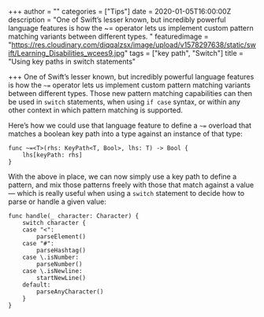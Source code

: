 +++
author = ""
categories = ["Tips"]
date = 2020-01-05T16:00:00Z
description = "One of Swift’s lesser known, but incredibly powerful language features is how the ~= operator lets us implement custom pattern matching variants between different types. "
featuredimage = "https://res.cloudinary.com/diqqalzsx/image/upload/v1578297638/static/swift/Learning_Disabilities_wcees9.jpg"
tags = ["key path", "Switch"]
title = "Using key paths in switch statements"

+++
One of Swift’s lesser known, but incredibly powerful language features is how the `~=` operator lets us implement custom pattern matching variants between different types. Those new pattern matching capabilities can then be used in `switch` statements, when using `if case` syntax, or within any other context in which pattern matching is supported.

Here’s how we could use that language feature to define a `~=` overload that matches a boolean key path into a type against an instance of that type:

    func ~=<T>(rhs: KeyPath<T, Bool>, lhs: T) -> Bool {
        lhs[keyPath: rhs]
    }

With the above in place, we can now simply use a key path to define a pattern, and mix those patterns freely with those that match against a value — which is really useful when using a `switch` statement to decide how to parse or handle a given value:

    func handle(_ character: Character) {
        switch character {
        case "<":
            parseElement()
        case "#":
            parseHashtag()
        case \.isNumber:
            parseNumber()
        case \.isNewline:
            startNewLine()
        default:
            parseAnyCharacter()
        }
    }